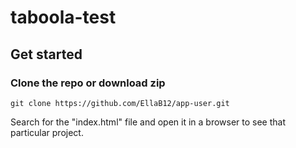 # taboola-test
## Get started

### Clone the repo or download zip

```shell
git clone https://github.com/EllaB12/app-user.git

```
Search for the "index.html" file and open it in a browser to see that particular project.
